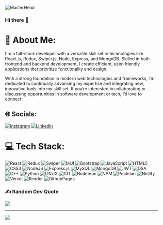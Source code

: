 ![MasterHead](https://mir-s3-cdn-cf.behance.net/project_modules/1400/6c0f9b95746151.5e9ecde69599e.gif)

### Hi there 👋

# 💫 About Me:
I'm a full-stack developer with a versatile skill set in technologies like React.js, Redux, Swiper.js, Node, Express, and MongoDB. Skilled in both frontend and backend development, I create efficient, user-friendly applications that prioritize functionality and design.

With a strong foundation in modern web technologies and frameworks, I’m dedicated to continually advancing my expertise and integrating new, innovative tools into my skill set. If you’re interested in collaborating or discussing opportunities in software development or tech, I’d love to connect!


## 🌐 Socials:
[![Instagram](https://img.shields.io/badge/Instagram-%23E4405F.svg?logo=Instagram&logoColor=white)](https://www.instagram.com/nayakyash10/_) [![LinkedIn](https://img.shields.io/badge/LinkedIn-%230077B5.svg?logo=linkedin&logoColor=white)](https://www.linkedin.com/in/yash-nayak-hk/) 

# 💻 Tech Stack:
![React](https://img.shields.io/badge/react-%2320232a.svg?style=for-the-badge&logo=react&logoColor=%2361DAFB) 
![Redux](https://img.shields.io/badge/redux-%23593d88.svg?style=for-the-badge&logo=redux&logoColor=white) 
![Swiper](https://img.shields.io/badge/swiper-%232996cc.svg?style=for-the-badge&logo=swiper&logoColor=white) 
![MUI](https://img.shields.io/badge/MUI-%230081CB.svg?style=for-the-badge&logo=mui&logoColor=white) 
![Bootstrap](https://img.shields.io/badge/bootstrap-%238511FA.svg?style=for-the-badge&logo=bootstrap&logoColor=white)
![JavaScript](https://img.shields.io/badge/javascript-%23323330.svg?style=for-the-badge&logo=javascript&logoColor=%23F7DF1E) 
![HTML5](https://img.shields.io/badge/html5-%23E34F26.svg?style=for-the-badge&logo=html5&logoColor=white) 
![CSS3](https://img.shields.io/badge/css3-%231572B6.svg?style=for-the-badge&logo=css3&logoColor=white) 
![NodeJS](https://img.shields.io/badge/node.js-6DA55F?style=for-the-badge&logo=node.js&logoColor=white) 
![Express.js](https://img.shields.io/badge/express.js-%23404d59.svg?style=for-the-badge&logo=express&logoColor=%2361DAFB) 
![MySQL](https://img.shields.io/badge/mysql-%2300000f.svg?style=for-the-badge&logo=mysql&logoColor=white)
![MongoDB](https://img.shields.io/badge/MongoDB-%234ea94b.svg?style=for-the-badge&logo=mongodb&logoColor=white) 
![JWT](https://img.shields.io/badge/JWT-black?style=for-the-badge&logo=JSON%20web%20tokens) 
![DSA](https://img.shields.io/badge/DSA-%23f5fafc.svg?style=for-the-badge&logo=dsa&logoColor=white) 
![C++](https://img.shields.io/badge/C++-%23005070.svg?style=for-the-badge&logo=c++&logoColor=white) 
![Python](https://img.shields.io/badge/PYTHON-%23ffda45.svg?style=for-the-badge&logo=pyhton&logoColor=white) 
![LINUX](https://img.shields.io/badge/LINUX-%231f1f1f.svg?style=for-the-badge&logo=linux&logoColor=white) 
![GIT](https://img.shields.io/badge/GIT-%231f1f1f.svg?style=for-the-badge&logo=git&logoColor=white) 
![Nodemon](https://img.shields.io/badge/NODEMON-%23323330.svg?style=for-the-badge&logo=nodemon&logoColor=%BBDEAD) 
![NPM](https://img.shields.io/badge/NPM-%23CB3837.svg?style=for-the-badge&logo=npm&logoColor=white) 
![Postman](https://img.shields.io/badge/Postman-FF6C37?style=for-the-badge&logo=postman&logoColor=white) 
![Netlify](https://img.shields.io/badge/netlify-%23000000.svg?style=for-the-badge&logo=netlify&logoColor=#00C7B7) 
![Vercel](https://img.shields.io/badge/vercel-%23000000.svg?style=for-the-badge&logo=vercel&logoColor=white) 
![Render](https://img.shields.io/badge/Render-%46E3B7.svg?style=for-the-badge&logo=render&logoColor=white) 
![GithubPages](https://img.shields.io/badge/github%20pages-121013?style=for-the-badge&logo=github&logoColor=white) 

<!--![C](https://img.shields.io/badge/c-%2300599C.svg?style=for-the-badge&logo=c&logoColor=white) ![C++](https://img.shields.io/badge/c++-%2300599C.svg?style=for-the-badge&logo=c%2B%2B&logoColor=white)
![jQuery](https://img.shields.io/badge/jquery-%230769AD.svg?style=for-the-badge&logo=jquery&logoColor=white) 
![Chakra](https://img.shields.io/badge/chakra-%234ED1C5.svg?style=for-the-badge&logo=chakraui&logoColor=white)
![Framer](https://img.shields.io/badge/Framer-black?style=for-the-badge&logo=framer&logoColor=blue)
![Portfolio](https://img.shields.io/badge/Portfolio-%23000000.svg?style=for-the-badge&logo=firefox&logoColor=#FF7139)
![Babel](https://img.shields.io/badge/Babel-F9DC3e?style=for-the-badge&logo=babel&logoColor=black)
![ESLint](https://img.shields.io/badge/ESLint-4B3263?style=for-the-badge&logo=eslint&logoColor=white) 
![Jira](https://img.shields.io/badge/jira-%230A0FFF.svg?style=for-the-badge&logo=jira&logoColor=white) 
![Jest](https://img.shields.io/badge/-jest-%23C21325?style=for-the-badge&logo=jest&logoColor=white) 
![SASS](https://img.shields.io/badge/SASS-hotpink.svg?style=for-the-badge&logo=SASS&logoColor=white) 
![React Native](https://img.shields.io/badge/react_native-%2320232a.svg?style=for-the-badge&logo=react&logoColor=%2361DAFB) 
![React Query](https://img.shields.io/badge/-React%20Query-FF4154?style=for-the-badge&logo=react%20query&logoColor=white) 
![React Router](https://img.shields.io/badge/React_Router-CA4245?style=for-the-badge&logo=react-router&logoColor=white) 
![React Hook Form](https://img.shields.io/badge/React%20Hook%20Form-%23EC5990.svg?style=for-the-badge&logo=reacthookform&logoColor=white) 
![Socket.io](https://img.shields.io/badge/Socket.io-black?style=for-the-badge&logo=socket.io&badgeColor=010101) -->

<!-- # 📊 GitHub Stats:
![](https://github-readme-stats.vercel.app/api?username=PremKhodke-99&theme=vue-dark&hide_border=false&include_all_commits=false&count_private=false)<br/>
![](https://github-readme-streak-stats.herokuapp.com/?user=PremKhodke-99&theme=vue-dark&hide_border=false)<br/>
![](https://github-readme-stats.vercel.app/api/top-langs/?username=PremKhodke-99&theme=vue-dark&hide_border=false&include_all_commits=false&count_private=false&layout=compact) -->

### ✍️ Random Dev Quote
![](https://quotes-github-readme.vercel.app/api?type=horizontal&theme=dark)

<!-- ### 😂 Random Dev Meme
<img src='https://randommeme-five.vercel.app/' style="height: 400px;"/> -->

---
[![](https://visitcount.itsvg.in/api?id=PremKhodke-99&icon=8&color=3)](https://visitcount.itsvg.in)

<!-- Proudly created with GPRM ( https://gprm.itsvg.in ) -->

<!--
**PremKhodke-99/PremKhodke-99** is a ✨ _special_ ✨ repository because its `README.md` (this file) appears on your GitHub profile.

Here are some ideas to get you started:

- 🔭 I’m currently working on ...
- 🌱 I’m currently learning ...
- 👯 I’m looking to collaborate on ...
- 🤔 I’m looking for help with ...
- 💬 Ask me about ...
- 📫 How to reach me: ...
- 😄 Pronouns: ...
- ⚡ Fun fact: ...
-->
